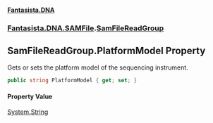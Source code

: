 #### [Fantasista.DNA](index.md 'index')
### [Fantasista.DNA.SAMFile](Fantasista.DNA.SAMFile.md 'Fantasista.DNA.SAMFile').[SamFileReadGroup](Fantasista.DNA.SAMFile.SamFileReadGroup.md 'Fantasista.DNA.SAMFile.SamFileReadGroup')

## SamFileReadGroup.PlatformModel Property

Gets or sets the platform model of the sequencing instrument.

```csharp
public string PlatformModel { get; set; }
```

#### Property Value
[System.String](https://docs.microsoft.com/en-us/dotnet/api/System.String 'System.String')